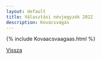 ```yaml
---
layout: default
title: Választási névjegyzék 2022
description: Kovácsvágás
---
```


{% include Kovaacsvaagaas.html %}

[Vissza](./)